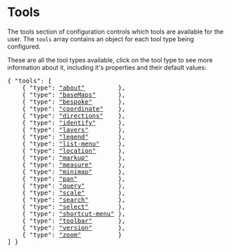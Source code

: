 # Tools

The tools section of configuration controls which tools are available for the user.
The `tools` array contains an object for each tool type being configured.

These are all the tool types available, click on the tool type to see more information about it, including it's properties and their default values:

<pre>
{ "tools": [
    { "type": <a href="about-tool.html"         >"about"</a>         },
    { "type": <a href="basemaps-tool.html"      >"baseMaps"</a>      },
    { "type": <a href="bespoke-tool.html"       >"bespoke"</a>       },
    { "type": <a href="coordinate-tool.html"    >"coordinate"</a>    },
    { "type": <a href="directions-tool.html"    >"directions"</a>    },
    { "type": <a href="identify-tool.html"      >"identify"</a>      },
    { "type": <a href="layers-tool.html"        >"layers"</a>        },
    { "type": <a href="legend-tool.html"        >"legend"</a>        },
    { "type": <a href="list-menu-tool.html"     >"list-menu"</a>     },
    { "type": <a href="location-tool.html"      >"location"</a>      },
    { "type": <a href="markup-tool.html"        >"markup"</a>        },
    { "type": <a href="measure-tool.html"       >"measure"</a>       },
    { "type": <a href="minimap-tool.html"       >"minimap"</a>       },
    { "type": <a href="pan-tool.html"           >"pan"</a>           },
    { "type": <a href="query-tool.html"         >"query"</a>         },
    { "type": <a href="scale-tool.html"         >"scale"</a>         },
    { "type": <a href="search-tool.html"        >"search"</a>        },
    { "type": <a href="select-tool.html"        >"select"</a>        },
    { "type": <a href="shortcut-menu-tool.html" >"shortcut-menu"</a> },
    { "type": <a href="toolbar-tool.html"       >"toolbar"</a>       },
    { "type": <a href="version-tool.html"       >"version"</a>       },
    { "type": <a href="zoom-tool.html"          >"zoom"</a>          }
] }
</pre>

